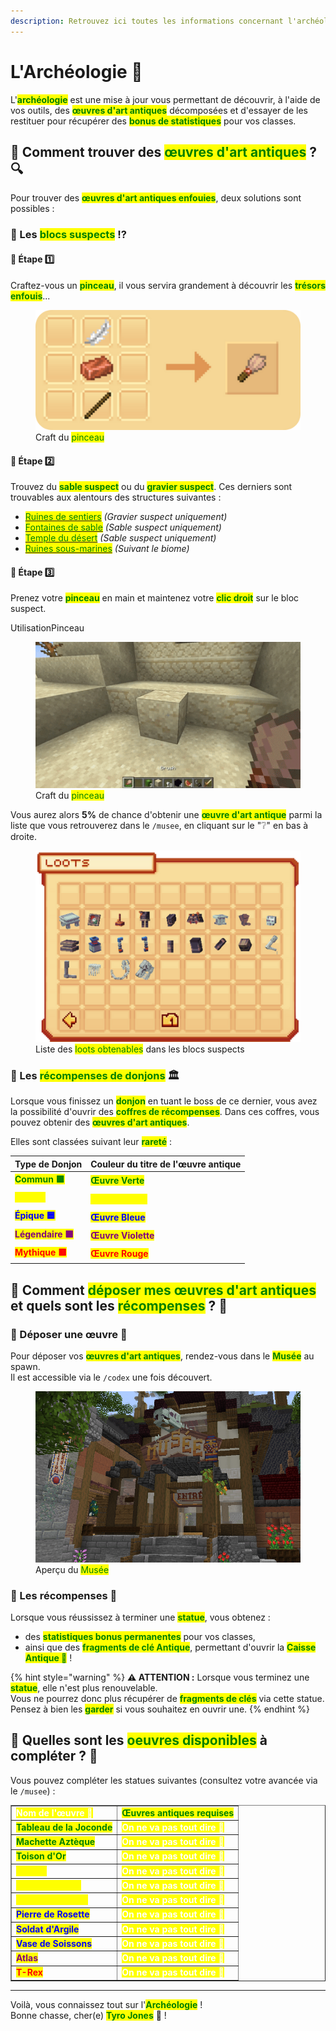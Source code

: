 ```yaml
---
description: Retrouvez ici toutes les informations concernant l'archéologie
---
```


# L'Archéologie 🦴

L'<mark style="color:green;">**archéologie**</mark> est une mise à jour vous permettant de découvrir, à l'aide de vos outils, des <mark style="color:green;">**œuvres d'art antiques**</mark> décomposées et d'essayer de les restituer pour récupérer des <mark style="color:green;">**bonus de statistiques**</mark> pour vos classes.

## 💠 Comment trouver des <mark style="color:green;">**œuvres d'art antiques**</mark> ? 🔍

Pour trouver des <mark style="color:green;">**œuvres d'art antiques enfouies**</mark>, deux solutions sont possibles :

### 🔷 Les <mark style="color:green;">**blocs suspects**</mark> ⁉

#### 🔶 Étape 1️⃣
Craftez-vous un <mark style="color:green;">**pinceau**</mark>, il vous servira grandement à découvrir les <mark style="color:green;">**trésors enfouis**</mark>...

<figure><img src="../.gitbook/assets/Archeologie/CraftPinceau.png" alt=""><figcaption>Craft du <mark style="color:green;">pinceau</mark></figcaption></figure>

#### 🔶 Étape 2️⃣
Trouvez du <mark style="color:green;">**sable suspect**</mark> ou du <mark style="color:green;">**gravier suspect**</mark>. Ces derniers sont trouvables aux alentours des structures suivantes :
* [<mark style="color:green;">Ruines de sentiers</mark>](https://fr.minecraft.wiki/w/Ruines_de_sentier) _(Gravier suspect uniquement)_
* [<mark style="color:green;">Fontaines de sable</mark>](https://fr.minecraft.wiki/w/Puits_du_d%C3%A9sert) _(Sable suspect uniquement)_
* [<mark style="color:green;">Temple du désert</mark>](https://fr.minecraft.wiki/w/Pyramide_du_d%C3%A9sert) _(Sable suspect uniquement)_
* [<mark style="color:green;">Ruines sous-marines</mark>](https://fr.minecraft.wiki/w/Ruines_oc%C3%A9aniques) _(Suivant le biome)_

#### 🔶 Étape 3️⃣
Prenez votre <mark style="color:green;">**pinceau**</mark> en main et maintenez votre <mark style="color:green;">**clic droit**</mark> sur le bloc suspect. 

UtilisationPinceau
<figure><img src="../.gitbook/assets/Archeologie/UtilisationPinceau.gif" alt=""><figcaption>Craft du <mark style="color:green;">pinceau</mark></figcaption></figure>

Vous aurez alors **5%** de chance d'obtenir une <mark style="color:green;">**œuvre d'art antique**</mark> parmi la liste que vous retrouverez dans le `/musee`, en cliquant sur le "❔" en bas à droite.

<figure><img src="../.gitbook/assets/Archeologie/ListeLoot.png" alt=""><figcaption>Liste des <mark style="color:green;">loots obtenables</mark> dans les blocs suspects</figcaption></figure>

### 🔷 Les <mark style="color:green;">**récompenses de donjons**</mark> 🏛

Lorsque vous finissez un <mark style="color:green;">**donjon**</mark> en tuant le boss de ce dernier, vous avez la possibilité d'ouvrir des <mark style="color:green;">**coffres de récompenses**</mark>. Dans ces coffres, vous pouvez obtenir des <mark style="color:green;">**œuvres d'art antiques**</mark>.  

Elles sont classées suivant leur <mark style="color:green;">**rareté**</mark> :

| Type de Donjon                                           | Couleur du titre de l'œuvre antique                   |
| -------------------------------------------------------- | ----------------------------------------------------- |
| <mark style="color:green;">**Commun 🟩**</mark>          | <mark style="color:green;">**Œuvre Verte**</mark>     |
| <mark style="color:yellow;">**Rare 🟨**</mark>           | <mark style="color:yellow;">**Œuvre Jaune**</mark>    |
| <mark style="color:blue;">**Épique 🟦**</mark>           | <mark style="color:blue;">**Œuvre Bleue**</mark>      |
| <mark style="color:purple;">**Légendaire 🟪**</mark>     | <mark style="color:purple;">**Œuvre Violette**</mark> |
| <mark style="color:red;">**Mythique 🟥**</mark>          | <mark style="color:red;">**Œuvre Rouge**</mark>       |

## 💠 Comment <mark style="color:green;">**déposer mes œuvres d'art antiques**</mark> et quels sont les <mark style="color:green;">**récompenses**</mark> ? 🎁

### 🔷 Déposer une œuvre 🤝
Pour déposer vos <mark style="color:green;">**œuvres d'art antiques**</mark>, rendez-vous dans le <mark style="color:green;">**Musée**</mark> au spawn.  
Il est accessible via le `/codex` une fois découvert.

<figure><img src="../.gitbook/assets/Archeologie/Musee.png" alt=""><figcaption>Aperçu du <mark style="color:green;">Musée</mark></figcaption></figure>

### 🔷 Les récompenses 🎁
Lorsque vous réussissez à terminer une <mark style="color:green;">**statue**</mark>, vous obtenez :
- des <mark style="color:green;">**statistiques bonus permanentes**</mark> pour vos classes,  
- ainsi que des <mark style="color:green;">**fragments de clé Antique**</mark>, permettant d'ouvrir la <mark style="color:green;">**Caisse Antique 🦴**</mark> !

{% hint style="warning" %}
**⚠️ ATTENTION :** Lorsque vous terminez une <mark style="color:green;">**statue**</mark>, elle n'est plus renouvelable.  
Vous ne pourrez donc plus récupérer de <mark style="color:green;">**fragments de clés**</mark> via cette statue. Pensez à bien les <mark style="color:green;">**garder**</mark> si vous souhaitez en ouvrir une.
{% endhint %}

## 💠 Quelles sont les <mark style="color:green;">**oeuvres disponibles**</mark> à compléter ? 🗿

Vous pouvez compléter les statues suivantes (consultez votre avancée via le `/musee`) :

<table border="1" cellspacing="0" cellpadding="6">
  <tr>
    <td><mark style="color:white;"><strong>Nom de l'œuvre 🗿</strong></mark></td>
    <td><mark style="color:green;"><strong>Œuvres antiques requises</strong></mark></td>
  </tr>
  <tr>
    <td><mark style="color:green;"><strong>Tableau de la Joconde</strong></mark></td>
    <td><mark style="color:white;"><strong>On ne va pas tout dire 👀</strong></mark></td>
  </tr>
  <tr>
    <td><mark style="color:green;"><strong>Machette Aztèque</strong></mark></td>
    <td><mark style="color:white;"><strong>On ne va pas tout dire 👀</strong></mark></td>
  </tr>
  <tr>
    <td><mark style="color:green;"><strong>Toison d'Or</strong></mark></td>
    <td><mark style="color:white;"><strong>On ne va pas tout dire 👀</strong></mark></td>
  </tr>
  <tr>
    <td><mark style="color:yellow;"><strong>Kabuto</strong></mark></td>
    <td><mark style="color:white;"><strong>On ne va pas tout dire 👀</strong></mark></td>
  </tr>
  <tr>
    <td><mark style="color:yellow;"><strong>Bouclier Viking</strong></mark></td>
    <td><mark style="color:white;"><strong>On ne va pas tout dire 👀</strong></mark></td>
  </tr>
  <tr>
    <td><mark style="color:yellow;"><strong>Louve Capitoline</strong></mark></td>
    <td><mark style="color:white;"><strong>On ne va pas tout dire 👀</strong></mark></td>
  </tr>
  <tr>
    <td><mark style="color:blue;"><strong>Pierre de Rosette</strong></mark></td>
    <td><mark style="color:white;"><strong>On ne va pas tout dire 👀</strong></mark></td>
  </tr>
  <tr>
    <td><mark style="color:blue;"><strong>Soldat d'Argile</strong></mark></td>
    <td><mark style="color:white;"><strong>On ne va pas tout dire 👀</strong></mark></td>
  </tr>
  <tr>
    <td><mark style="color:blue;"><strong>Vase de Soissons</strong></mark></td>
    <td><mark style="color:white;"><strong>On ne va pas tout dire 👀</strong></mark></td>
  </tr>
  <tr>
    <td><mark style="color:purple;"><strong>Atlas</strong></mark></td>
    <td><mark style="color:white;"><strong>On ne va pas tout dire 👀</strong></mark></td>
  </tr>
  <tr>
    <td><mark style="color:red;"><strong>T-Rex</strong></mark></td>
    <td><mark style="color:white;"><strong>On ne va pas tout dire 👀</strong></mark></td>
  </tr>
</table>

---

Voilà, vous connaissez tout sur l'<mark style="color:green;">**Archéologie**</mark> !  
Bonne chasse, cher(e) <mark style="color:green;">**Tyro Jones**</mark> 🤠 !
